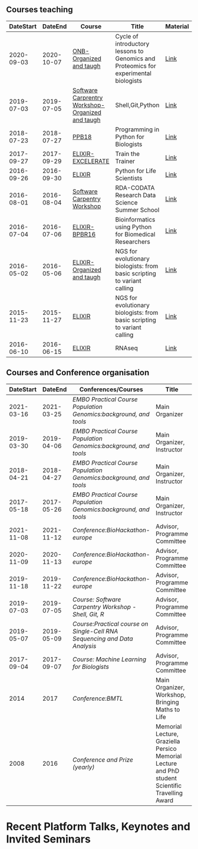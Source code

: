 ## Courses teaching

|DateStart| DateEnd| Course |Title |  Material |
|---------|--------| ---------- |---------- |--------|
|2020-09-03| 2020-10-07| [ONB-Organized and taugh](https://www.onb.it/2020/06/23/corso-di-genomica-e-proteomica-computazionale-per-biologi-sperimentali/) | Cycle of introductory lessons to Genomics and Proteomics for experimental biologists | [Link](http://puglia.ordinebiologi.it/wp-content/uploads/2020/09/Ciclo-di-lezioni-di-introduzione-alla-Genomica-e-Proteomica-per-biologi-sperimentali.pdf) |
|2019-07-03 | 2019-07-05| [Software Carprentry Workshop-Organized and taugh](https://bioinfo.szn.it/elixir-iib-unix-shell-python-git-software-carpentry-workshop-napoli-italy-3-5-jul-2019/) |Shell,Git,Python| [Link](https://elixir-iib-training.github.io/2019-07-05-naples-shell-git-python/)
|2018-07-23 | 2018-07-27| [PPB18](http://gtpb.igc.gulbenkian.pt/bicourses/2018/PPB18/) |Programming in Python for Biologists| [Link](https://github.com/GTPB/PPB18)
|2017-09-27 | 2017-09-29| [ELIXIR-EXCELERATE](https://elixir-iib-training.github.io/website/2017/09/27/train-the-trainer-salerno.html) |Train the Trainer| [Link](https://github.com/TrainTheTrainer/EXCELERATE-TtT)|
|2016-09-26 | 2016-09-30| [ELIXIR](https://elixir-italy.org/singolo-evento/?blog=1&id=584&tipo=) |Python for Life Scientists| [Link]()|
|2016-08-01 | 2016-08-04| [Software Carpentry Workshop](https://carpentries-work.github.io/carpentries_test_website/past_workshops/) |RDA-CODATA Research Data Science Summer School| [Link](https://anelda.github.io/2016-08-01-codata-rda-trieste/)|
|2016-07-04 | 2016-07-06| [ELIXIR-BPBR16](https://biodata.pt/index.php/node/164) |Bioinformatics using Python for Biomedical Researchers| [Link](http://gtpb.igc.gulbenkian.pt/bicourses/2016/BPBR16/index.html)|
|2016-05-02 | 2016-05-06| [ELIXIR-Organized and taugh](https://elixir-europe.org/events/ngs-evolutionary-biologists-basic-scripting-variant-calling-naples) |NGS for evolutionary biologists: from basic scripting to variant calling | [Link](https://bioinformatics.it/courses/detail/1090/ngs-for-evolutionary-biologists-from-basic-scripting-to-variant-calling)|
|2015-11-23 | 2015-11-27| [ELIXIR](https://elixir-europe.org/events/ngs-evolutionary-biologists-basic-scripting-variant-calling) |NGS for evolutionary biologists:  from basic scripting to variant calling| [Link](https://bioinformatics.it/courses/detail/1062/varcall2015-training-course-rome-23-27-november-2015)|
|2016-06-10 | 2016-06-15| [ELIXIR](http://rnaseqworkshop2016.evosexdevo.eu/dwn/salvemini_loc_open.pdf) |RNAseq| [Link](http://rnaseqworkshop2016.evosexdevo.eu/people.php)|

## Courses and Conference organisation
|DateStart| DateEnd| Conferences/Courses |Title |  Material |
|---------|--------| ---------- |---------- |--------|
|2021-03-16|2021-03-25|*EMBO Practical Course Population Genomics:background, and tools* |Main Organizer| [Link](https://meetings.embo.org/event/20-populationgenomics)|
|2019-03-30|2019-04-06|*EMBO Practical Course Population Genomics:background, and tools* |Main Organizer, Instructor| [Link](https://meetings.embo.org/event/19-population-genomics)|
|2018-04-21|2018-04-27|*EMBO Practical Course Population Genomics:background, and tools* |Main Organizer, Instructor| [Link](https://github.com/ELIXIR-IIB-training/POPGEN2018)|
|2017-05-18|2017-05-26|*EMBO Practical Course Population Genomics:background, and tools* |Main Organizer, Instructor| [Link](https://meetings.embo.org/event/17-population-genomics)|
|2021-11-08|2021-11-12|*Conference:BioHackathon-europe* |Advisor, Programme Committee| [Link](https://biohackathon-europe.org/)|
|2020-11-09|2020-11-13|*Conference:BioHackathon-europe* |Advisor, Programme Committee| [Link](https://biohackathon-europe.org/)|
|2019-11-18|2019-11-22|*Conference:BioHackathon-europe* |Advisor, Programme Committee| [Link](https://biohackathon-europe.org/)|
|2019-07-03|2019-07-05|*Course: Software Carpentry Workshop - Shell, Git, R* |Advisor, Programme Committee| [Link](https://elixir-iib-training.github.io/2019-07-05-naples-shell-git-python/)|
|2019-05-07|2019-05-09|*Course:Practical course on Single-Cell RNA Sequencing and Data Analysis* |Advisor, Programme Committee| [Link](https://elixir-iib-training.github.io/website/2019/05/07/SingleCell-Pozzuoli.html)|
|2017-09-04|2017-09-07|*Course: Machine Learning for Biologists* |Advisor, Programme Committee| [Link](https://elixir-iib-training.github.io/website/2017/09/04/MachineLearning-Trento.html)|
|2014 | 2017|*Conference:BMTL*|Main Organizer, Workshop, Bringing Maths to Life| [Link](http://www.bmtl.it/)|
|2008 | 2016|*Conference and Prize (yearly)*|Memorial Lecture, Graziella Persico Memorial Lecture and PhD student Scientific Travelling Award| [Link](https://www.cnr.it/en/event/13562/5th-graziella-persico-lecture-phd-student-travel-award)|

# Recent Platform Talks, Keynotes and Invited Seminars





